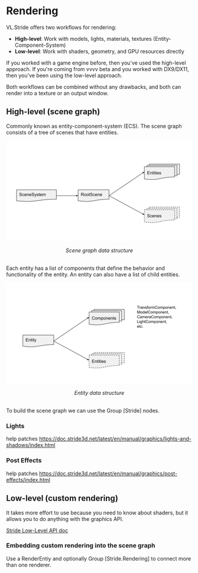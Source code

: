 # Rendering
VL.Stride offers two workflows for rendering:
* **High-level**: Work with models, lights, materials, textures (Entity-Component-System)
* **Low-level**: Work with shaders, geometry, and GPU resources directly

If you worked with a game engine before, then you've used the high-level approach. If you're coming from vvvv beta and you worked with DX9/DX11, then you've been using the low-level approach.

Both workflows can be combined without any drawbacks, and both can render into a texture or an output window.

## High-level (scene graph)
Commonly known as entity-component-system (ECS). The scene graph consists of a tree of scenes that have entities.

![](../../../images/libraries/3d/stride_ecs.svg)
<center><i>Scene graph data structure</i></center>
<br>

Each entity has a list of components that define the behavior and functionality of the entity. An entity can also have a list of child entities.

![](../../../images/libraries/3d/stride_entity.svg)
<center><i>Entity data structure</i></center>
<br>

To build the scene graph we can use the Group [Stride] nodes.

### Lights
help patches
https://doc.stride3d.net/latest/en/manual/graphics/lights-and-shadows/index.html

### Post Effects
help patches
https://doc.stride3d.net/latest/en/manual/graphics/post-effects/index.html

## Low-level (custom rendering)
It takes more effort to use because you need to know about shaders, but it allows you to do anything with the graphics API.

[Stride Low-Level API doc](https://doc.stride3d.net/latest/en/manual/graphics/low-level-api/index.html)

### Embedding custom rendering into the scene graph
Use a RenderEntiy and optionally Group [Stride.Rendering] to connect more than one renderer.

